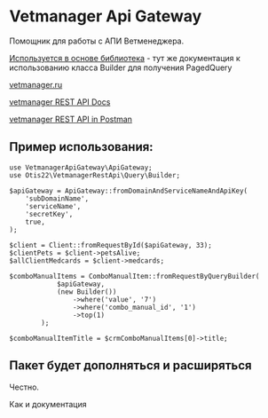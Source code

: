 # Vetmanager Api Gateway

Помощник для работы с АПИ Ветменеджера.

[Используется в основе библиотека](https://github.com/otis22/vetmanager-rest-api) -
тут же документация к использованию класса Builder для получения PagedQuery

[vetmanager.ru](https://vetmanager.ru/)

[vetmanager REST API Docs](https://help.vetmanager.cloud/article/3029)

[vetmanager REST API in Postman](https://god.postman.co/run-collection/64d692ca1ea129218ccb)

## Пример использования:

```
use VetmanagerApiGateway\ApiGateway;
use Otis22\VetmanagerRestApi\Query\Builder;

$apiGateway = ApiGateway::fromDomainAndServiceNameAndApiKey(
    'subDomainName',
    'serviceName',
    'secretKey',
    true,
);

$client = Client::fromRequestById($apiGateway, 33);
$clientPets = $client->petsAlive;
$allClientMedcards = $client->medcards;

$comboManualItems = ComboManualItem::fromRequestByQueryBuilder(
            $apiGateway,
            (new Builder())
                ->where('value', '7')
                ->where('combo_manual_id', '1')
                ->top(1)
        );

$comboManualItemTitle = $crmComboManualItems[0]->title;
```
## Пакет будет дополняться и расширяться

Честно.

Как и документация

